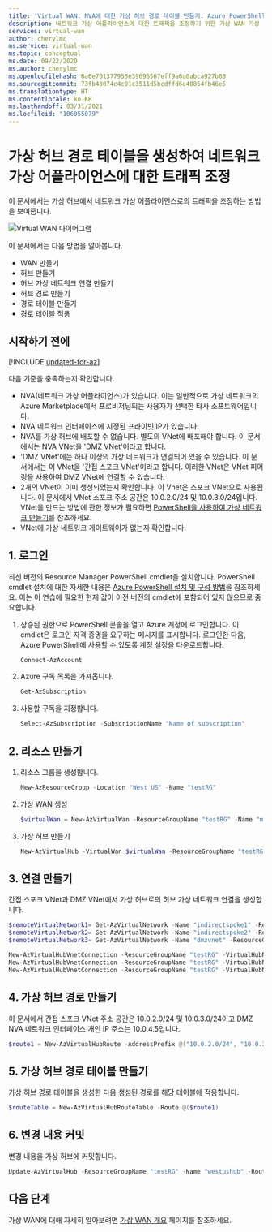 ```yaml
---
title: 'Virtual WAN: NVA에 대한 가상 허브 경로 테이블 만들기: Azure PowerShell'
description: 네트워크 가상 어플라이언스에 대한 트래픽을 조정하기 위한 가상 WAN 가상 허브 경로 테이블.
services: virtual-wan
author: cherylmc
ms.service: virtual-wan
ms.topic: conceptual
ms.date: 09/22/2020
ms.author: cherylmc
ms.openlocfilehash: 6a6e701377956e39696567eff9a6a0abca927b88
ms.sourcegitcommit: 73fb48074c4c91c3511d5bcdffd6e40854fb46e5
ms.translationtype: HT
ms.contentlocale: ko-KR
ms.lasthandoff: 03/31/2021
ms.locfileid: "106055079"
---
```

# <a name="create-a-virtual-hub-route-table-to-steer-traffic-to-a-network-virtual-appliance"></a>가상 허브 경로 테이블을 생성하여 네트워크 가상 어플라이언스에 대한 트래픽 조정

이 문서에서는 가상 허브에서 네트워크 가상 어플라이언스로의 트래픽을 조정하는 방법을 보여줍니다. 

![Virtual WAN 다이어그램](./media/virtual-wan-route-table-nva/vwanroute.png)

이 문서에서는 다음 방법을 알아봅니다.

* WAN 만들기
* 허브 만들기
* 허브 가상 네트워크 연결 만들기
* 허브 경로 만들기
* 경로 테이블 만들기
* 경로 테이블 적용

## <a name="before-you-begin"></a>시작하기 전에

[!INCLUDE [updated-for-az](../../includes/updated-for-az.md)]

다음 기준을 충족하는지 확인합니다.

* NVA(네트워크 가상 어플라이언스)가 있습니다. 이는 일반적으로 가상 네트워크의 Azure Marketplace에서 프로비저닝되는 사용자가 선택한 타사 소프트웨어입니다.
* NVA 네트워크 인터페이스에 지정된 프라이빗 IP가 있습니다. 
* NVA를 가상 허브에 배포할 수 없습니다. 별도의 VNet에 배포해야 합니다. 이 문서에서는 NVA VNet을 'DMZ VNet'이라고 합니다.
* 'DMZ VNet'에는 하나 이상의 가상 네트워크가 연결되어 있을 수 있습니다. 이 문서에서는 이 VNet을 '간접 스포크 VNet'이라고 합니다. 이러한 VNet은 VNet 피어링을 사용하여 DMZ VNet에 연결할 수 있습니다.
* 2개의 VNet이 이미 생성되었는지 확인합니다. 이 Vnet은 스포크 VNet으로 사용됩니다. 이 문서에서 VNet 스포크 주소 공간은 10.0.2.0/24 및 10.0.3.0/24입니다. VNet을 만드는 방법에 관한 정보가 필요하면 [PowerShell을 사용하여 가상 네트워크 만들기](../virtual-network/quick-create-powershell.md)를 참조하세요.
* VNet에 가상 네트워크 게이트웨이가 없는지 확인합니다.

## <a name="1-sign-in"></a><a name="signin"></a>1. 로그인

최신 버전의 Resource Manager PowerShell cmdlet을 설치합니다. PowerShell cmdlet 설치에 대한 자세한 내용은 [Azure PowerShell 설치 및 구성 방법](/powershell/azure/install-az-ps)을 참조하세요. 이는 이 연습에 필요한 현재 값이 이전 버전의 cmdlet에 포함되어 있지 않으므로 중요합니다.

1. 상승된 권한으로 PowerShell 콘솔을 열고 Azure 계정에 로그인합니다. 이 cmdlet은 로그인 자격 증명을 요구하는 메시지를 표시합니다. 로그인한 다음, Azure PowerShell에 사용할 수 있도록 계정 설정을 다운로드합니다.

   ```powershell
   Connect-AzAccount
   ```
2. Azure 구독 목록을 가져옵니다.

   ```powershell
   Get-AzSubscription
   ```
3. 사용할 구독을 지정합니다.

   ```powershell
   Select-AzSubscription -SubscriptionName "Name of subscription"
   ```

## <a name="2-create-resources"></a><a name="rg"></a>2. 리소스 만들기

1. 리소스 그룹을 생성합니다.

   ```powershell
   New-AzResourceGroup -Location "West US" -Name "testRG"
   ```
2. 가상 WAN 생성

   ```powershell
   $virtualWan = New-AzVirtualWan -ResourceGroupName "testRG" -Name "myVirtualWAN" -Location "West US"
   ```
3. 가상 허브 만들기

   ```powershell
   New-AzVirtualHub -VirtualWan $virtualWan -ResourceGroupName "testRG" -Name "westushub" -AddressPrefix "10.0.1.0/24" -Location "West US"
   ```

## <a name="3-create-connections"></a><a name="connections"></a>3. 연결 만들기

간접 스포크 VNet과 DMZ VNet에서 가상 허브로의 허브 가상 네트워크 연결을 생성합니다.

  ```powershell
  $remoteVirtualNetwork1= Get-AzVirtualNetwork -Name "indirectspoke1" -ResourceGroupName "testRG"
  $remoteVirtualNetwork2= Get-AzVirtualNetwork -Name "indirectspoke2" -ResourceGroupName "testRG"
  $remoteVirtualNetwork3= Get-AzVirtualNetwork -Name "dmzvnet" -ResourceGroupName "testRG"

  New-AzVirtualHubVnetConnection -ResourceGroupName "testRG" -VirtualHubName "westushub" -Name  "testvnetconnection1" -RemoteVirtualNetwork $remoteVirtualNetwork1
  New-AzVirtualHubVnetConnection -ResourceGroupName "testRG" -VirtualHubName "westushub" -Name  "testvnetconnection2" -RemoteVirtualNetwork $remoteVirtualNetwork2
  New-AzVirtualHubVnetConnection -ResourceGroupName "testRG" -VirtualHubName "westushub" -Name  "testvnetconnection3" -RemoteVirtualNetwork $remoteVirtualNetwork3
  ```

## <a name="4-create-a-virtual-hub-route"></a><a name="route"></a>4. 가상 허브 경로 만들기

이 문서에서 간접 스포크 VNet 주소 공간은 10.0.2.0/24 및 10.0.3.0/24이고 DMZ NVA 네트워크 인터페이스 개인 IP 주소는 10.0.4.5입니다.

```powershell
$route1 = New-AzVirtualHubRoute -AddressPrefix @("10.0.2.0/24", "10.0.3.0/24") -NextHopIpAddress "10.0.4.5"
```

## <a name="5-create-a-virtual-hub-route-table"></a><a name="applyroute"></a>5. 가상 허브 경로 테이블 만들기

가상 허브 경로 테이블을 생성한 다음 생성된 경로를 해당 테이블에 적용합니다.
 
```powershell
$routeTable = New-AzVirtualHubRouteTable -Route @($route1)
```

## <a name="6-commit-the-changes"></a><a name="commit"></a>6. 변경 내용 커밋

변경 내용을 가상 허브에 커밋합니다.

```powershell
Update-AzVirtualHub -ResourceGroupName "testRG" -Name "westushub" -RouteTable $routeTable
```

## <a name="next-steps"></a>다음 단계

가상 WAN에 대해 자세히 알아보려면 [가상 WAN 개요](virtual-wan-about.md) 페이지를 참조하세요.
